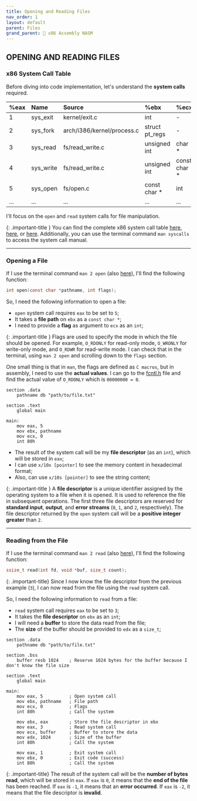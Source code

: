 ```yaml
---
title: Opening and Reading Files
nav_order: 1
layout: default
parent: Files
grand_parent: 🔲 x86 Assembly NASM
---
```


## **OPENING AND READING FILES**

### **x86 System Call Table**

Before diving into code implementation, let's understand the **system calls** required.

| %eax | Name      | Source                     | %ebx             | %ecx              | %edx    | %esx | %edi |
|:-----|:----------|:---------------------------|:-----------------|:------------------|:--------|:-----|:-----|
| 1    | sys_exit  | kernel/exit.c              | int              | -                 | -       | -    | -    |
| 2    | sys_fork  | arch/i386/kernel/process.c | struct pt_regs   | -                 | -       | -    | -    |
| 3    | sys_read  | fs/read_write.c            | unsigned int     | char *            | size_t  | -    | -    |
| 4    | sys_write | fs/read_write.c            | unsigned int     | const char *      | size_t  | -    | -    |
| 5    | sys_open  | fs/open.c                  | const char *     | int               | int     | -    | -    |
| ...  | ...       | ...                        | ...              | ...               | ...     | ...  | ...  |

I'll focus on the `open` and `read` system calls for file manipulation.

{: .important-title }
You can find the complete x86 system call table [here](https://faculty.nps.edu/cseagle/assembly/sys_call.html), [here](https://chromium.googlesource.com/chromiumos/docs/+/master/constants/syscalls.md), or [here](https://blog.rchapman.org/posts/Linux_System_Call_Table_for_x86_64/). Additionally, you can use the terminal command `man syscalls` to access the system call manual.

----

### **Opening a File**

If I use the terminal command `man 2 open` (also [here](https://man7.org/linux/man-pages/man2/open.2.html)), I'll find the following function:

```c
int open(const char *pathname, int flags);
```

So, I need the following information to open a file:
- `open` system call requires `eax` to be set to `5`;
- It takes a **file path** on `ebx` as a `const char *`;
- I need to provide a **flag** as argument to `ecx` as an `int`;

{: .important-title }
Flags are used to specify the mode in which the file should be opened. For example, `O_RDONLY` for read-only mode, `O_WRONLY` for write-only mode, and `O_RDWR` for read-write mode. I can check that in the terminal, using `man 2 open` and scrolling down to the `flags` section.

One small thing is that in `man`, the flags are defined as `C macros`, but in assembly, I need to use the **actual values**. I can go to the [fcntl.h](https://sites.uclouvain.be/SystInfo/usr/include/asm-generic/fcntl.h.html) file and find the actual value of `O_RDONLY` which is `00000000 = 0`.

```
section .data
    pathname db "path/to/file.txt"

section .text
    global main

main:
    mov eax, 5
    mov ebx, pathname
    mov ecx, 0
    int 80h
```

- The result of the system call will be my **file descriptor** (as an `int`), which will be stored in `eax`;
- I can use `x/10x [pointer]` to see the memory content in hexadecimal format;
- Also, can use `x/10s [pointer]` to see the string content;

{: .important-title }
A **file descriptor** is a unique identifier assigned by the operating system to a file when it is opened. It is used to reference the file in subsequent operations. The first three file descriptors are reserved for **standard input**, **output**, and **error streams** (`0`, `1`, and `2`, respectively). The file descriptor returned by the `open` system call will be a **positive integer greater** than `2`.

----

### **Reading from the File**

If I use the terminal command `man 2 read` (also [here](https://man7.org/linux/man-pages/man2/read.2.html)), I'll find the following function:

```c
ssize_t read(int fd, void *buf, size_t count);
```

{: .important-title}
Since I now know the file descriptor from the previous example (`3`), I can now read from the file using the `read` system call.

So, I need the following information to `read` from a file:
- `read` system call requires `eax` to be set to `3`;
- It takes the **file descriptor** on `ebx` as an `int`;
- I will need a **buffer** to store the data read from the file;
- The **size** of the buffer should be provided to `edx` as a `size_t`;

```
section .data
    pathname db "path/to/file.txt"

section .bss
    buffer resb 1024    ; Reserve 1024 bytes for the buffer because I don't know the file size

section .text
    global main

main:
    mov eax, 5          ; Open system call
    mov ebx, pathname   ; File path
    mov ecx, 0          ; Flags
    int 80h             ; Call the system

    mov ebx, eax        ; Store the file descriptor in ebx
    mov eax, 3          ; Read system call
    mov ecx, buffer     ; Buffer to store the data
    mov edx, 1024       ; Size of the buffer
    int 80h             ; Call the system

    mov eax, 1          ; Exit system call
    mov ebx, 0          ; Exit code (success)
    int 80h             ; Call the system
```

{: .important-title}
The result of the system call will be the **number of bytes read**, which will be stored in `eax`. If `eax` is `0`, it means that the **end of the file** has been reached. If `eax` is `-1`, it means that an **error occurred**. If `eax` is `-2`, it means that the file descriptor is **invalid**.